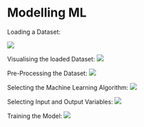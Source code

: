 # Modelling ML
 

Loading a Dataset:
<!--
<img src="https://github.com/matheusft/modelling_ml/blob/master/readme_page/Loading.gif?raw=true" alt="Kitten" title="A cute kitten" width="150" height="100" />
-->
<img src="https://github.com/matheusft/modelling_ml/blob/master/readme_page/Loading.gif?raw=true"/>

Visualising the loaded Dataset:
<img src="https://github.com/matheusft/modelling_ml/blob/master/readme_page/Visualising.gif?raw=true"/>

Pre-Processing the Dataset:
<img src="https://github.com/matheusft/modelling_ml/blob/master/readme_page/Pre_processing.gif?raw=true"/>

Selecting the Machine Learning Algorithm:
<img src="https://github.com/matheusft/modelling_ml/blob/master/readme_page/Model_Sel.gif?raw=true"/>

Selecting Input and Output Variables:
<img src="https://github.com/matheusft/modelling_ml/blob/master/readme_page/Input_Output.gif?raw=true"/>

Training the Model:
<img src="https://github.com/matheusft/modelling_ml/blob/master/readme_page/Training.gif?raw=true"/>


